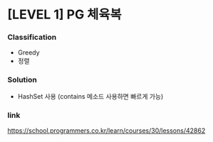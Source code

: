 # [LEVEL 1] PG 체육복

### Classification
* Greedy
* 정렬

### Solution
* HashSet 사용 (contains 메소드 사용하면 빠르게 가능)

### link
https://school.programmers.co.kr/learn/courses/30/lessons/42862